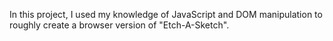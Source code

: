 In this project, I used my knowledge of JavaScript and DOM manipulation to roughly create a browser version of "Etch-A-Sketch".